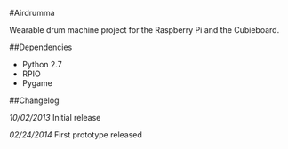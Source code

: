 #Airdrumma

Wearable drum machine project for the Raspberry Pi and the Cubieboard.


##Dependencies

- Python 2.7
- RPIO
- Pygame


##Changelog

*10/02/2013* Initial release

*02/24/2014* First prototype released

